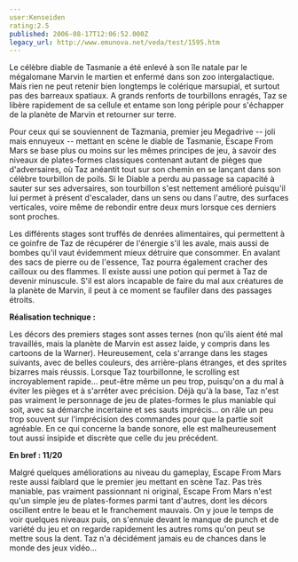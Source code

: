 ```yaml
---
user:Kenseiden
rating:2.5
published: 2006-08-17T12:06:52.000Z
legacy_url: http://www.emunova.net/veda/test/1595.htm
---
```

Le célèbre diable de Tasmanie a été enlevé à son île natale par le mégalomane Marvin le martien et enfermé dans son zoo intergalactique. Mais rien ne peut retenir bien longtemps le colérique marsupial, et surtout pas des barreaux spatiaux. A grands renforts de tourbillons enragés, Taz se libère rapidement de sa cellule et entame son long périple pour s'échapper de la planète de Marvin et retourner sur terre.  

  

Pour ceux qui se souviennent de Tazmania, premier jeu Megadrive -- joli mais ennuyeux -- mettant en scène le diable de Tasmanie, Escape From Mars se base plus ou moins sur les mêmes principes de jeu, à savoir des niveaux de plates-formes classiques contenant autant de pièges que d'adversaires, où Taz anéantit tout sur son chemin en se lançant dans son célèbre tourbillon de poils. Si le Diable a perdu au passage sa capacité à sauter sur ses adversaires, son tourbillon s'est nettement amélioré puisqu'il lui permet à présent d'escalader, dans un sens ou dans l'autre, des surfaces verticales, voire même de rebondir entre deux murs lorsque ces derniers sont proches.  

  

Les différents stages sont truffés de denrées alimentaires, qui permettent à ce goinfre de Taz de récupérer de l'énergie s'il les avale, mais aussi de bombes qu'il vaut évidemment mieux détruire que consommer. En avalant des sacs de pierre ou de l'essence, Taz pourra également cracher des cailloux ou des flammes. Il existe aussi une potion qui permet à Taz de devenir minuscule. S'il est alors incapable de faire du mal aux créatures de la planète de Marvin, il peut à ce moment se faufiler dans des passages étroits.  

  

**Réalisation technique :**  

Les décors des premiers stages sont asses ternes (non qu'ils aient été mal travaillés, mais la planète de Marvin est assez laide, y compris dans les cartoons de la Warner). Heureusement, cela s'arrange dans les stages suivants, avec de belles couleurs, des arrière-plans étranges, et des sprites bizarres mais réussis. Lorsque Taz tourbillonne, le scrolling est incroyablement rapide... peut-être même un peu trop, puisqu'on a du mal à éviter les pièges et à s'arrêter avec précision. Déjà qu'à la base, Taz n'est pas vraiment le personnage de jeu de plates-formes le plus maniable qui soit, avec sa démarche incertaine et ses sauts imprécis... on râle un peu trop souvent sur l'imprécision des commandes pour que la partie soit agréable. En ce qui concerne la bande sonore, elle est malheureusement tout aussi insipide et discrète que celle du jeu précédent.  

  

**En bref : 11/20**  

Malgré quelques améliorations au niveau du gameplay, Escape From Mars reste aussi faiblard que le premier jeu mettant en scène Taz. Pas très maniable, pas vraiment passionnant ni original, Escape From Mars n'est qu'un simple jeu de plates-formes parmi tant d'autres, dont les décors oscillent entre le beau et le franchement mauvais. On y joue le temps de voir quelques niveaux puis, on s'ennuie devant le manque de punch et de variété du jeu et on regarde rapidement les autres roms qu'on peut se mettre sous la dent. Taz n'a décidément jamais eu de chances dans le monde des jeux vidéo...